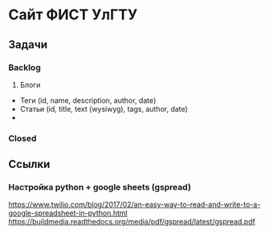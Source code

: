 # Сайт ФИСТ УлГТУ

## Задачи
### Backlog
1. Блоги
* Теги (id, name, description, author, date)
* Статьи (id, title, text (wysiwyg), tags, author, date)
* 
### Closed

## Ссылки 
### Настройка python + google sheets (gspread)
https://www.twilio.com/blog/2017/02/an-easy-way-to-read-and-write-to-a-google-spreadsheet-in-python.html
https://buildmedia.readthedocs.org/media/pdf/gspread/latest/gspread.pdf
